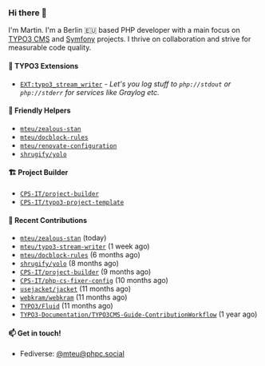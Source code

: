 ### Hi there 👋

I'm Martin. I'm a Berlin 🇪🇺 based PHP developer with a main focus on [TYPO3 CMS](https://typo3.org/) and [Symfony](https://symfony.com/) projects. I thrive on
collaboration and strive for measurable code quality.

#### 🧡 TYPO3 Extensions
- [`EXT:typo3_stream_writer`](https://github.com/mteu/typo3-stream-writer) - _Let's you log stuff to `php://stdout` or `php://stderr` for services like Graylog etc._

#### 🚜 Friendly Helpers

- [`mteu/zealous-stan`](https://github.com/mteu/zealous-stan)
- [`mteu/docblock-rules`](https://github.com/mteu/docblock-rules)
- [`mteu/renovate-configuration`](https://github.com/mteu/renovate-configuration)
- [`shrugify/yolo`](https://github.com/shrugify/yolo)

#### 🏗️ Project Builder

- [`CPS-IT/project-builder`](https://github.com/CPS-IT/project-builder)
- [`CPS-IT/typo3-project-template`](https://github.com/CPS-IT/typo3-project-template)

#### 👷 Recent Contributions


- [`mteu/zealous-stan`](https://github.com/mteu/zealous-stan) (today)
- [`mteu/typo3-stream-writer`](https://github.com/mteu/typo3-stream-writer) (1 week ago)
- [`mteu/docblock-rules`](https://github.com/mteu/docblock-rules) (6 months ago)
- [`shrugify/yolo`](https://github.com/shrugify/yolo) (8 months ago)
- [`CPS-IT/project-builder`](https://github.com/CPS-IT/project-builder) (9 months ago)
- [`CPS-IT/php-cs-fixer-config`](https://github.com/CPS-IT/php-cs-fixer-config) (10 months ago)
- [`usejacket/jacket`](https://github.com/usejacket/jacket) (11 months ago)
- [`webkram/webkram`](https://github.com/webkram/webkram) (11 months ago)
- [`TYPO3/Fluid`](https://github.com/TYPO3/Fluid) (11 months ago)
- [`TYPO3-Documentation/TYPO3CMS-Guide-ContributionWorkflow`](https://github.com/TYPO3-Documentation/TYPO3CMS-Guide-ContributionWorkflow) (1 year ago)

#### 📫 Get in touch!

- Fediverse: [@mteu@phpc.social](https://phpc.social/@mteu)
